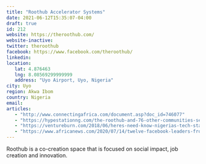 ```yaml
---
title: "Roothub Accelerator Systems"
date: 2021-06-12T15:35:07-04:00
draft: true
id: 212
website: https://theroothub.com/
website-inactive: 
twitter: theroothub
facebook: https://www.facebook.com/theroothub/
linkedin: 
location: 
   lat: 4.876463
   lng: 8.08569299999999
   address: "Uyo Airport, Uyo, Nigeria"
city: Uyo
region: Akwa Ibom
country: Nigeria
email: 
articles:
   - "http://www.connectingafrica.com/document.asp?doc_id=746077"
   - "https://hypestationng.com/the-roothub-and-76-other-communities-selected-for-the-2020-facebook-community-accelerator-program/"
   - "https://ventureburn.com/2018/06/heres-need-know-nigerias-tech-startup-ecosystem/"
   - "https://www.africanews.com/2020/07/14/twelve-facebook-leaders-from-nigeria-south-africa-and-kenya-selected-as-part-of-the-facebook-community-accelerator-programme//"
---
```

Roothub is a co-creation space  that is focused on social impact, job creation and innovation. 
